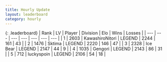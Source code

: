 ```yaml
---
title: Hourly Update
layout: leaderboard
category: hourly
---
```


{: .leaderboard}
| Rank | LV | Player | Division | Elo | Wins | Losses |
| --- | --- | --- | --- | --- | --- | --- |
| <span data-change="0">1</span> | 2603 | <span title="ID: 164871">KawashiroNitori</span> | LEGEND | <span data-change="9">2244</span> | <span data-change="2">161</span> | <span data-change="0">43</span> |
| <span data-change="0">2</span> | 1476 | <span title="ID: 353063">Sktima</span> | LEGEND | <span data-change="0">2220</span> | <span data-change="0">146</span> | <span data-change="0">47</span> |
| <span data-change="0">3</span> | 2328 | <span title="ID: 417840">Ice Bear</span> | LEGEND | <span data-change="0">2147</span> | <span data-change="0">44</span> | <span data-change="0">9</span> |
| <span data-change="0">4</span> | 1035 | <span title="ID: 294236">Gengori</span> | LEGEND | <span data-change="0">2143</span> | <span data-change="0">86</span> | <span data-change="0">31</span> |
| <span data-change="0">5</span> | 712 | <span title="ID: 512212">luckyspoin</span> | LEGEND | <span data-change="0">2106</span> | <span data-change="0">54</span> | <span data-change="0">18</span> |